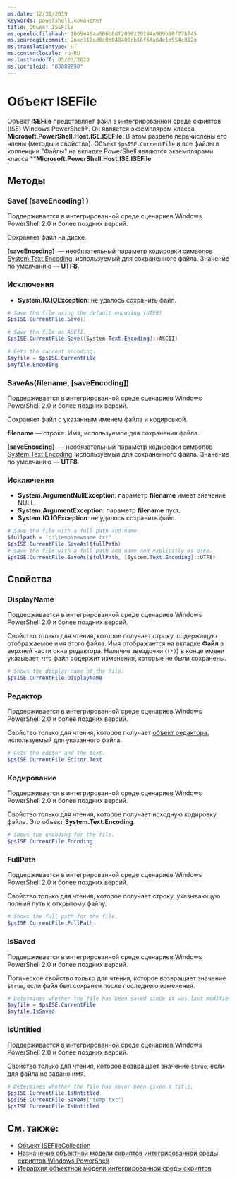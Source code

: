 ```yaml
---
ms.date: 12/31/2019
keywords: powershell,командлет
title: Объект ISEFile
ms.openlocfilehash: 1069e46aa586b8df2050129194a909b90f77b745
ms.sourcegitcommit: 2aec310ad0c0b048400cb56f6fa64c1e554c812a
ms.translationtype: HT
ms.contentlocale: ru-RU
ms.lasthandoff: 05/23/2020
ms.locfileid: "83809890"
---
```

# <a name="the-isefile-object"></a>Объект ISEFile

Объект **ISEFile** представляет файл в интегрированной среде скриптов (ISE) Windows PowerShell®. Он является экземпляром класса **Microsoft.PowerShell.Host.ISE.ISEFile**. В этом разделе перечислены его члены (методы и свойства). Объект `$psISE.CurrentFile` и все файлы в коллекции "Файлы" на вкладке PowerShell являются экземплярами класса \*\***Microsoft.PowerShell.Host.ISE.ISEFile**.

## <a name="methods"></a>Методы

### <a name="save-saveencoding-"></a>Save\( \[saveEncoding\] \)

Поддерживается в интегрированной среде сценариев Windows PowerShell 2.0 и более поздних версий.

Сохраняет файл на диске.

**\[saveEncoding\]**  — необязательный параметр кодировки символов [System.Text.Encoding](https://msdn.microsoft.com/library/system.text.encoding.aspx), используемый для сохраненного файла. Значение по умолчанию — **UTF8**.

### <a name="exceptions"></a>Исключения

- **System.IO.IOException**: не удалось сохранить файл.

```powershell
# Save the file using the default encoding (UTF8)
$psISE.CurrentFile.Save()

# Save the file as ASCII.
$psISE.CurrentFile.Save([System.Text.Encoding]::ASCII)

# Gets the current encoding.
$myfile = $psISE.CurrentFile
$myfile.Encoding
```

### <a name="saveasfilename-saveencoding"></a>SaveAs\(filename, \[saveEncoding\]\)

Поддерживается в интегрированной среде сценариев Windows PowerShell 2.0 и более поздних версий.

Сохраняет файл с указанным именем файла и кодировкой.

**filename** — строка. Имя, используемое для сохранения файла.

**\[saveEncoding\]**  — необязательный параметр кодировки символов [System.Text.Encoding](https://msdn.microsoft.com/library/system.text.encoding.aspx), используемый для сохраненного файла. Значение по умолчанию — **UTF8**.

### <a name="exceptions"></a>Исключения

- **System.ArgumentNullException**: параметр **filename** имеет значение NULL.
- **System.ArgumentException**: параметр **filename** пуст.
- **System.IO.IOException**: не удалось сохранить файл.

```powershell
# Save the file with a full path and name.
$fullpath = "c:\temp\newname.txt"
$psISE.CurrentFile.SaveAs($fullPath)
# Save the file with a full path and name and explicitly as UTF8.
$psISE.CurrentFile.SaveAs($fullPath, [System.Text.Encoding]::UTF8)
```

## <a name="properties"></a>Свойства

### <a name="displayname"></a>DisplayName

Поддерживается в интегрированной среде сценариев Windows PowerShell 2.0 и более поздних версий.

Свойство только для чтения, которое получает строку, содержащую отображаемое имя этого файла. Имя отображается на вкладке **Файл** в верхней части окна редактора. Наличие звездочки (`(*)`) в конце имени указывает, что файл содержит изменения, которые не были сохранены.

```powershell
# Shows the display name of the file.
$psISE.CurrentFile.DisplayName
```

### <a name="editor"></a>Редактор

Поддерживается в интегрированной среде сценариев Windows PowerShell 2.0 и более поздних версий.

Свойство только для чтения, которое получает [объект редактора](The-ISEEditor-Object.md), используемый для указанного файла.

```powershell
# Gets the editor and the text.
$psISE.CurrentFile.Editor.Text
```

### <a name="encoding"></a>Кодирование

Поддерживается в интегрированной среде сценариев Windows PowerShell 2.0 и более поздних версий.

Свойство только для чтения, которое получает исходную кодировку файла. Это объект **System.Text.Encoding**.

```powershell
# Shows the encoding for the file.
$psISE.CurrentFile.Encoding
```

### <a name="fullpath"></a>FullPath

Поддерживается в интегрированной среде сценариев Windows PowerShell 2.0 и более поздних версий.

Свойство только для чтения, которое получает строку, указывающую полный путь к открытому файлу.

```powershell
# Shows the full path for the file.
$psISE.CurrentFile.FullPath
```

### <a name="issaved"></a>IsSaved

Поддерживается в интегрированной среде сценариев Windows PowerShell 2.0 и более поздних версий.

Логическое свойство только для чтения, которое возвращает значение `$true`, если файл был сохранен после последнего изменения.

```powershell
# Determines whether the file has been saved since it was last modified.
$myfile = $psISE.CurrentFile
$myfile.IsSaved
```

### <a name="isuntitled"></a>IsUntitled

Поддерживается в интегрированной среде сценариев Windows PowerShell 2.0 и более поздних версий.

Свойство только для чтения, которое возвращает значение `$true`, если для файла не задано имя.

```powershell
# Determines whether the file has never been given a title.
$psISE.CurrentFile.IsUntitled
$psISE.CurrentFile.SaveAs("temp.txt")
$psISE.CurrentFile.IsUntitled
```

## <a name="see-also"></a>См. также:

- [Объект ISEFileCollection](The-ISEFileCollection-Object.md)
- [Назначение объектной модели скриптов интегрированной среды скриптов Windows PowerShell](Purpose-of-the-Windows-PowerShell-ISE-Scripting-Object-Model.md)
- [Иерархия объектной модели интегрированной среды скриптов](The-ISE-Object-Model-Hierarchy.md)
